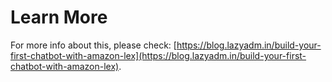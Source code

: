 # Learn More

For more info about this, please check: [https://blog.lazyadm.in/build-your-first-chatbot-with-amazon-lex](https://blog.lazyadm.in/build-your-first-chatbot-with-amazon-lex).

